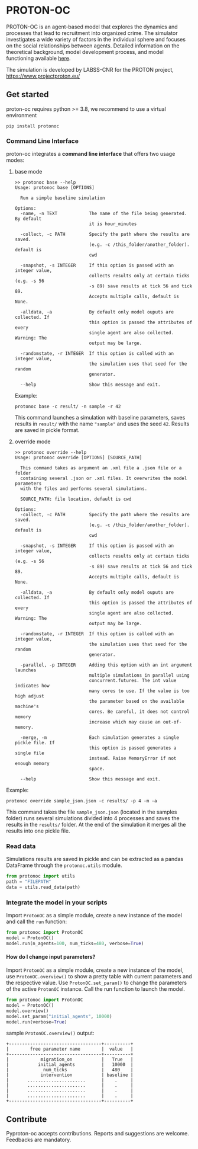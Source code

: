 # PROTON-OC

PROTON-OC is an agent-based model that explores the dynamics and processes that lead to recruitment into organized crime. The simulator investigates a wide variety of factors in the individual sphere and focuses on the social relationships between agents. Detailed information on the theoretical background, model development process, and model functioning available [here](./D5.1-PROTON-Simulator-Report.pdf).

The simulation is developed by LABSS-CNR for the PROTON project, https://www.projectproton.eu/

## Get started

proton-oc requires python  >= 3.8, we recommend to use a virtual environment

```
pip install protonoc
```

### Command Line Interface

proton-oc integrates a **command line interface** that offers two usage modes:

1. base mode

   ```
   >> protonoc base --help
   Usage: protonoc base [OPTIONS]
   
     Run a simple baseline simulation
   
   Options:
     -name, -n TEXT            The name of the file being generated. By default
                               it is hour_minutes
   
     -collect, -c PATH         Specify the path where the results are saved.
                               (e.g. -c /this_folder/another_folder). default is
                               cwd
   
     -snapshot, -s INTEGER     If this option is passed with an integer value,
                               collects results only at certain ticks (e.g. -s 56
                               -s 89) save results at tick 56 and tick 89.
                               Accepts multiple calls, default is None.
   
     -alldata, -a              By default only model ouputs are collected. If
                               this option is passed the attributes of every
                               single agent are also collected. Warning: The
                               output may be large.
   
     -randomstate, -r INTEGER  If this option is called with an integer value,
                               the simulation uses that seed for the random
                               generator.
   
     --help                    Show this message and exit.
   ```

   Example:

   ```
   protonoc base -c result/ -n sample -r 42
   ```

   This command launches a simulation with baseline parameters, saves results in `result/` with the name `"sample"` and uses the seed `42`. Results are saved in pickle format.

2. override mode

   ```
   >> protonoc override --help
   Usage: protonoc override [OPTIONS] [SOURCE_PATH]
   
     This command takes as argument an .xml file a .json file or a folder
     containing several .json or .xml files. It overwrites the model parameters
     with the files and performs several simulations.
   
     SOURCE_PATH: file location, default is cwd
   
   Options:
     -collect, -c PATH         Specify the path where the results are saved.
                               (e.g. -c /this_folder/another_folder). default is
                               cwd
   
     -snapshot, -s INTEGER     If this option is passed with an integer value,
                               collects results only at certain ticks (e.g. -s 56
                               -s 89) save results at tick 56 and tick 89.
                               Accepts multiple calls, default is None.
   
     -alldata, -a              By default only model ouputs are collected. If
                               this option is passed the attributes of every
                               single agent are also collected. Warning: The
                               output may be large.
   
     -randomstate, -r INTEGER  If this option is called with an integer value,
                               the simulation uses that seed for the random
                               generator.
   
     -parallel, -p INTEGER     Adding this option with an int argument launches
                               multiple simulations in parallel using
                               concurrent.futures. The int value indicates how
                               many cores to use. If the value is too high adjust
                               the parameter based on the available machine's
                               cores. Be careful, it does not control memory
                               increase which may cause an out-of-memory.
   
     -merge, -m                Each simulation generates a single pickle file. If
                               this option is passed generates a single file
                               instead. Raise MemoryError if not enough memory
                               space.
   
     --help                    Show this message and exit.
   ```

Example:

```
protonoc override sample_json.json -c results/ -p 4 -m -a
```

This command takes the file `sample_json.json` (located in the samples folder) runs several simulations divided into 4 processes and saves the results in the `results/` folder. At the end of the simulation it merges all the results into one pickle file.

### Read data

Simulations results are saved in pickle and can be extracted as a pandas DataFrame through the `protonoc.utils` module.

```python
from protonoc import utils
path = "FILEPATH"
data = utils.read_data(path)
```

### Integrate the model in your scripts

Import `ProtonOC` as a simple module, create a new instance of the model and call the `run` function:

```python
from protonoc import ProtonOC
model = ProtonOC()
model.run(n_agents=100, num_ticks=480, verbose=True)
```

#### How do I change input parameters?

Import `ProtonOC` as a simple module, create a new instance of the model, use `ProtonOC.overview()` to show a pretty table with current parameters and the respective value. Use `ProtonOC.set_param()` to change the parameters of the active `ProtonOC` instance. Call the run function to launch the model.

```python
from protonoc import ProtonOC
model = ProtonOC()
model.overview()
model.set_param("initial_agents", 10000)
model.run(verbose=True)
```

sample `ProtonOC.overview()` output:

```
+-----------------------------------+----------+
|        free parameter name        |  value   |
+-----------------------------------+----------+
|            migration_on           |   True   |
|           initial_agents          |   10000  |
|             num_ticks             |   480    |
|            intervention           | baseline |
|       ......................      |    .     |
|       ......................      |    .     |
|       ......................      |    .     |
|       ......................      |    .     |
+-----------------------------------+----------+
```



## Contribute

Pyproton-oc accepts contributions. Reports and suggestions are welcome. Feedbacks are mandatory.